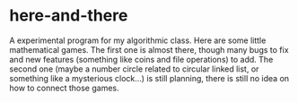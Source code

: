 # here-and-there
A experimental program for my algorithmic class.
Here are some little mathematical games.
The first one is almost there, though many bugs to fix and new features (something like coins and file operations) to add.
The second one (maybe a number circle related to circular linked list, or something like a mysterious clock...) is still planning, there is still no idea on how to connect those games.
